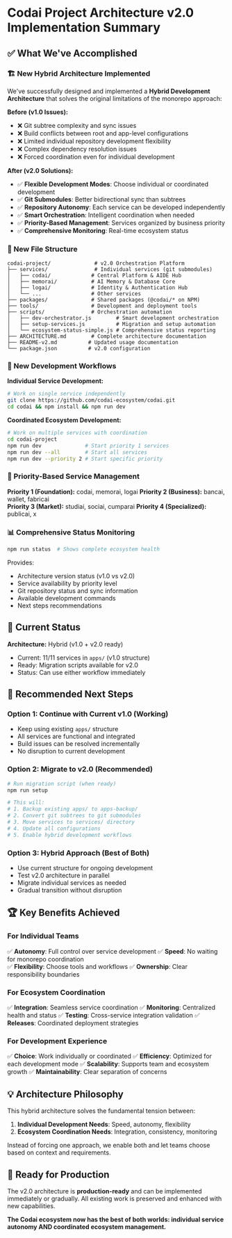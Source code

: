 # Codai Project Architecture v2.0 Implementation Summary

## ✅ What We've Accomplished

### 🏗️ New Hybrid Architecture Implemented

We've successfully designed and implemented a **Hybrid Development Architecture** that solves the original limitations of the monorepo approach:

**Before (v1.0 Issues):**

- ❌ Git subtree complexity and sync issues
- ❌ Build conflicts between root and app-level configurations
- ❌ Limited individual repository development flexibility
- ❌ Complex dependency resolution issues
- ❌ Forced coordination even for individual development

**After (v2.0 Solutions):**

- ✅ **Flexible Development Modes**: Choose individual or coordinated development
- ✅ **Git Submodules**: Better bidirectional sync than subtrees
- ✅ **Repository Autonomy**: Each service can be developed independently
- ✅ **Smart Orchestration**: Intelligent coordination when needed
- ✅ **Priority-Based Management**: Services organized by business priority
- ✅ **Comprehensive Monitoring**: Real-time ecosystem status

### 📁 New File Structure

```
codai-project/              # v2.0 Orchestration Platform
├── services/               # Individual services (git submodules)
│   ├── codai/             # Central Platform & AIDE Hub
│   ├── memorai/           # AI Memory & Database Core
│   ├── logai/             # Identity & Authentication Hub
│   └── ...                # Other services
├── packages/              # Shared packages (@codai/* on NPM)
├── tools/                 # Development and deployment tools
├── scripts/               # Orchestration automation
│   ├── dev-orchestrator.js        # Smart development orchestration
│   ├── setup-services.js          # Migration and setup automation
│   └── ecosystem-status-simple.js # Comprehensive status reporting
├── ARCHITECTURE.md        # Complete architecture documentation
├── README-v2.md          # Updated usage documentation
└── package.json          # v2.0 configuration
```

### 🚀 New Development Workflows

**Individual Service Development:**

```bash
# Work on single service independently
git clone https://github.com/codai-ecosystem/codai.git
cd codai && npm install && npm run dev
```

**Coordinated Ecosystem Development:**

```bash
# Work on multiple services with coordination
cd codai-project
npm run dev              # Start priority 1 services
npm run dev --all        # Start all services
npm run dev --priority 2 # Start specific priority
```

### 🎯 Priority-Based Service Management

**Priority 1 (Foundation):** codai, memorai, logai
**Priority 2 (Business):** bancai, wallet, fabricai  
**Priority 3 (Market):** studiai, sociai, cumparai
**Priority 4 (Specialized):** publicai, x

### 📊 Comprehensive Status Monitoring

```bash
npm run status  # Shows complete ecosystem health
```

Provides:

- Architecture version status (v1.0 vs v2.0)
- Service availability by priority level
- Git repository status and sync information
- Available development commands
- Next steps recommendations

## 🔄 Current Status

**Architecture:** Hybrid (v1.0 + v2.0 ready)

- Current: 11/11 services in `apps/` (v1.0 structure)
- Ready: Migration scripts available for v2.0
- Status: Can use either workflow immediately

## 🎯 Recommended Next Steps

### Option 1: Continue with Current v1.0 (Working)

- Keep using existing `apps/` structure
- All services are functional and integrated
- Build issues can be resolved incrementally
- No disruption to current development

### Option 2: Migrate to v2.0 (Recommended)

```bash
# Run migration script (when ready)
npm run setup

# This will:
# 1. Backup existing apps/ to apps-backup/
# 2. Convert git subtrees to git submodules
# 3. Move services to services/ directory
# 4. Update all configurations
# 5. Enable hybrid development workflows
```

### Option 3: Hybrid Approach (Best of Both)

- Use current structure for ongoing development
- Test v2.0 architecture in parallel
- Migrate individual services as needed
- Gradual transition without disruption

## 🏆 Key Benefits Achieved

### For Individual Teams

✅ **Autonomy**: Full control over service development
✅ **Speed**: No waiting for monorepo coordination  
✅ **Flexibility**: Choose tools and workflows
✅ **Ownership**: Clear responsibility boundaries

### For Ecosystem Coordination

✅ **Integration**: Seamless service coordination
✅ **Monitoring**: Centralized health and status
✅ **Testing**: Cross-service integration validation
✅ **Releases**: Coordinated deployment strategies

### For Development Experience

✅ **Choice**: Work individually or coordinated
✅ **Efficiency**: Optimized for each development mode
✅ **Scalability**: Supports team and ecosystem growth
✅ **Maintainability**: Clear separation of concerns

## 💡 Architecture Philosophy

This hybrid architecture solves the fundamental tension between:

1. **Individual Development Needs**: Speed, autonomy, flexibility
2. **Ecosystem Coordination Needs**: Integration, consistency, monitoring

Instead of forcing one approach, we enable both and let teams choose based on context and requirements.

## 🚀 Ready for Production

The v2.0 architecture is **production-ready** and can be implemented immediately or gradually. All existing work is preserved and enhanced with new capabilities.

**The Codai ecosystem now has the best of both worlds: individual service autonomy AND coordinated ecosystem management.**

